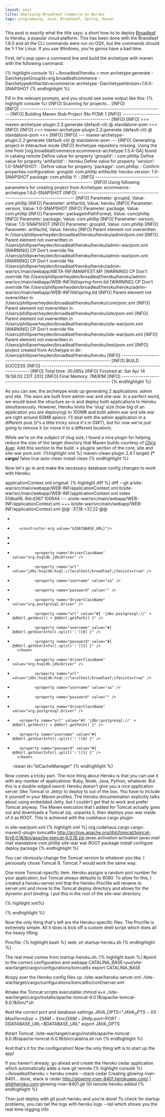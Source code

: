 ```yaml
---
layout: post
title: Deploying Broadleaf Commerce on Heroku
tags: programming, Java, Broadleaf, Spring, Maven
---
```


This post is exactly what the title says; a short how-to to deploy [Broadleaf](http://www.broadleafcommerce.org) to Heroku, a popular cloud platform. This has been done with the Braodleaf 1.6.0 and all the CLI commands were run on OSX, but the commands should be 1-1 for Linux. If you use Windows, you're gonna have a bad time.

First, let's pop open a command line and build the archetype with maven with the following command:

{% highlight console %}
~/broadleaf/heroku > mvn archetype:generate -DarchetypeGroupId=org.broadleafcommerce -DarchetypeArtifactId=ecommerce-archetype -DarchetypeVersion=1.6.0-SNAPSHOT
{% endhighlight %}

Fill in the relevant prompts, and you should see some output like this:
{% highlight console %}
   [INFO] Scanning for projects...
    [INFO]                                                                         
    [INFO] ------------------------------------------------------------------------
    [INFO] Building Maven Stub Project (No POM) 1
    [INFO] ------------------------------------------------------------------------
    [INFO] 
    [INFO] >>> maven-archetype-plugin:2.2:generate (default-cli) @ standalone-pom >>>
    [INFO] 
    [INFO] <<< maven-archetype-plugin:2.2:generate (default-cli) @ standalone-pom <<<
    [INFO] 
    [INFO] --- maven-archetype-plugin:2.2:generate (default-cli) @ standalone-pom ---
    [INFO] Generating project in Interactive mode
    [INFO] Archetype repository missing. Using the one from [org.broadleafcommerce:ecommerce-archetype:1.5.4-GA] found in catalog remote
    Define value for property 'groupId': : com.phillip
    Define value for property 'artifactId': : heroku
    Define value for property 'version':  1.0-SNAPSHOT: : 
    Define value for property 'package':  com.phillip: : 
    Confirm properties configuration:
    groupId: com.phillip
    artifactId: heroku
    version: 1.0-SNAPSHOT
    package: com.phillip
     Y: : 
    [INFO] ----------------------------------------------------------------------------
    [INFO] Using following parameters for creating project from Archetype: ecommerce-archetype:1.6.0-SNAPSHOT
    [INFO] ----------------------------------------------------------------------------
    [INFO] Parameter: groupId, Value: com.phillip
    [INFO] Parameter: artifactId, Value: heroku
    [INFO] Parameter: version, Value: 1.0-SNAPSHOT
    [INFO] Parameter: package, Value: com.phillip
    [INFO] Parameter: packageInPathFormat, Value: com/phillip
    [INFO] Parameter: package, Value: com.phillip
    [INFO] Parameter: version, Value: 1.0-SNAPSHOT
    [INFO] Parameter: groupId, Value: com.phillip
    [INFO] Parameter: artifactId, Value: heroku
    [INFO] Parent element not overwritten in /Users/phillipverheyden/broadleaf/heroku/heroku/admin/pom.xml
    [INFO] Parent element not overwritten in /Users/phillipverheyden/broadleaf/heroku/heroku/admin-war/pom.xml
    [WARNING] CP Don't override file /Users/phillipverheyden/broadleaf/heroku/heroku/admin-war/pom.xml
    [WARNING] CP Don't override file /Users/phillipverheyden/broadleaf/heroku/heroku/admin-war/src/main/webapp/META-INF/MANIFEST.MF
    [WARNING] CP Don't override file /Users/phillipverheyden/broadleaf/heroku/heroku/admin-war/src/main/webapp/WEB-INF/tld/spring-form.tld
    [WARNING] CP Don't override file /Users/phillipverheyden/broadleaf/heroku/heroku/admin-war/src/main/webapp/WEB-INF/tld/spring.tld
    [INFO] Parent element not overwritten in /Users/phillipverheyden/broadleaf/heroku/heroku/core/pom.xml
    [INFO] Parent element not overwritten in /Users/phillipverheyden/broadleaf/heroku/heroku/site/pom.xml
    [INFO] Parent element not overwritten in /Users/phillipverheyden/broadleaf/heroku/heroku/site-war/pom.xml
    [WARNING] CP Don't override file /Users/phillipverheyden/broadleaf/heroku/heroku/site-war/pom.xml
    [INFO] Parent element not overwritten in /Users/phillipverheyden/broadleaf/heroku/heroku/test/pom.xml
    [INFO] project created from Archetype in dir: /Users/phillipverheyden/broadleaf/heroku/heroku
    [INFO] ------------------------------------------------------------------------
    [INFO] BUILD SUCCESS
    [INFO] ------------------------------------------------------------------------
    [INFO] Total time: 30.095s
    [INFO] Finished at: Sat Apr 14 19:58:02 CDT 2012
    [INFO] Final Memory: 7M/81M
    [INFO] ------------------------------------------------------------------------ 
{% endhighlight %}

As you can see, the archetype ends up generating 2 applications: admin and site. The wars are built from admin-war and site-war.  In a perfect world, we would leave the structure as-is and deploy both applications to Heroku simultaneously. However, Heroku limits the 'slug' size (how big of an application you are deploying) to 100MB and both admin.war and site.war are right around 60MB apiece. I'll deal with the admin application in a different post (it's a little tricky since it's in GWT), but for now we're just going to remove it (or move it to a different location).

While we're on the subject of slug size, I found a nice plugin for helping reduce the size of the target directory that Maven builds courtesy of [Chris Auer](http://enlightenmint.com/blog/2012/01/03/reducing-slug-size-for-heroku.html). Add this section to the build -> plugins section of the core, site and site-war pom.xml:
{%highlight xml %}
<plugin>
    <artifactId>maven-clean-plugin</artifactId>
    <version>2.4.1</version>
    <configuration>
        <filesets>
            <fileset>
                <directory>target/</directory>
                <includes>
                    <include>**/*</include>
                </includes>
                <!-- This exclusion is only necessary in the site-war project is for the Tomcat plugin that will be addressed a little later -->
                <excludes>
                    <exclude>cargo/**</exclude>
                </excludes>
                <followSymlinks>false</followSymlinks>
            </fileset>
        </filesets>
        <excludeDefaultDirectories>true</excludeDefaultDirectories>
    </configuration>
    <executions>
        <execution>
            <id>auto-clean</id>
            <phase>install</phase>
            <goals>
                <goal>clean</goal>
            </goals>
        </execution>
    </executions>
</plugin>
{% endhighlight %}

Now let's go in and make the necessary database config changes to work with Heroku.

applicationContext.xml original:
{% highlight diff %}
diff --git a/site-war/src/main/webapp/WEB-INF/applicationContext.xml b/site-war/src/main/webapp/WEB-INF/applicationContext.xml
index 51dba06..9dcd367 100644
--- a/site-war/src/main/webapp/WEB-INF/applicationContext.xml
+++ b/site-war/src/main/webapp/WEB-INF/applicationContext.xml
@@ -37,18 +37,22 @@
         <property name="defaultDataSource" ref="webDS"/>
     </bean>
     
+    <bean class="java.net.URI" id="dbUrl">
+        <constructor-arg value="${DATABASE_URL}"/>
+    </bean>
+    
     <bean id="webDS" class="org.apache.commons.dbcp.BasicDataSource" destroy-method="close">
-               <property name="driverClassName" value="org.hsqldb.jdbcDriver" />
-               <property name="url" value="jdbc:hsqldb:hsql://localhost/broadleaf;ifexists=true" />
-               <property name="username" value="sa" />
-               <property name="password" value="" />
+               <property name="driverClassName" value="org.postgresql.Driver" />
+               <property name="url" value="#{ 'jdbc:postgresql://' + @dbUrl.getHost() + @dbUrl.getPath() }" />
+               <property name="username" value="#{ @dbUrl.getUserInfo().split(':')[0] }" />
+               <property name="password" value="#{ @dbUrl.getUserInfo().split(':')[1] }" />
        </bean>
 
     <bean id="webStorageDS" class="org.apache.commons.dbcp.BasicDataSource" destroy-method="close">
-               <property name="driverClassName" value="org.hsqldb.jdbcDriver" />
-               <property name="url" value="jdbc:hsqldb:hsql://localhost/broadleaf;ifexists=true" />
-               <property name="username" value="sa" />
-               <property name="password" value="" />
+               <property name="driverClassName" value="org.postgresql.Driver" />
+        <property name="url" value="#{ 'jdbc:postgresql://' + @dbUrl.getHost() + @dbUrl.getPath() }" />
+        <property name="username" value="#{ @dbUrl.getUserInfo().split(':')[0] }" />
+        <property name="password" value="#{ @dbUrl.getUserInfo().split(':')[1] }" />
        </bean>
 
     <bean id="blCacheManager"
{% endhighlight %}

Now comes a tricky part. The nice thing about Heroku is that you can use it with any number of applications: Ruby, Node, Java, Python, whatever. But this is a double-edged sword: Heroku doesn't give you a nice application server (like Tomcat or Jetty) to deploy to out of the box. You have to include it yourself in your Maven profiles. The Heroku documentation explicitly talks about using embedded Jetty, but I couldn't get that to work and prefer Tomcat anyway.  The Maven execution that I added for Tomcat actually goes out and downloads a Tomcat zip, unpacks it, then deploys your war inside of it as ROOT. This is achieved with the codehaus cargo plugin:

in site-war/pom.xml
{% highlight xml %}
<plugin>
    <groupId>org.codehaus.cargo</groupId>
    <artifactId>cargo-maven2-plugin</artifactId>
    <configuration>
        <container>
            <containerId>tomcat6x</containerId>
            <zipUrlInstaller>
                <url>http://archive.apache.org/dist/tomcat/tomcat-6/v6.0.18/bin/apache-tomcat-6.0.18.zip</url>
            </zipUrlInstaller>
            <dependencies>
                <dependency>
                    <groupId>javax.activation</groupId>
                    <artifactId>activation</artifactId>
                </dependency>
                <dependency>
                    <groupId>javax.mail</groupId>
                    <artifactId>mail</artifactId>
                </dependency>
            </dependencies>
        </container>
        <configuration>
            <type>standalone</type>
            <deployables>
                <deployable>
                    <groupId>com.phillip</groupId>
                    <artifactId>site-war</artifactId>
                    <type>war</type>
                    <properties>
                        <context>ROOT</context>
                    </properties>
                </deployable>
            </deployables>
        </configuration>
    </configuration>
    <executions>
        <execution>
            <phase>package</phase>
            <goals>
                <goal>install</goal>
                <goal>configure</goal>
                <goal>deploy</goal>
                <goal>package</goal>
            </goals>
        </execution>
    </executions>
</plugin>
{% endhighlight %}

You can obviously change the Tomcat version to whatever you like. I personally chose Tomcat 6. Tomcat 7 would work the same way.

One more Tomcat-specific item. Heroku assigns a random port number for your application, but Tomcat always defaults to 8080. To allow for this, I created a heroku-server.xml that the Heroku Procfile will rename to server.xml and move to the Tomcat deploy directory and allows for the dynamic port binding. I put this in the root of the site-war directory

{% highlight xml%}
<?xml version='1.0' encoding='utf-8'?>
<!-- This is needed in order to tell Tomcat to start up on the dynamic port pass in via the Procfile -->
<Server port="-1"> 
    <Listener className="org.apache.catalina.core.JasperListener" /> 
    <Service name="Catalina"> 
        <!-- http.port will be assigned as an environment variable from the Procfile -->
        <Connector port="${http.port}" protocol="HTTP/1.1" connectionTimeout="20000"/> 
        <Engine name="Catalina" defaultHost="localhost"> 
            <Host name="localhost" appBase="webapps" unpackWARs="true" autoDeploy="true"/> 
        </Engine>
    </Service> 
</Server>
{% endhighlight %}

Now the only thing that's left are the Heroku-specific files. The Procfile is extremely simple. All it does is kick off a custom shell script which does all the heavy lifting

Procfile:
{% highlight bash %}
web: sh startup-heroku.sh
{% endhighlight %}

The real meat comes from startup-heroku.sh:
{% highlight bash %}
#point to the correct configuration and webapp
CATALINA_BASE=`pwd`/site-war/target/cargo/configurations/tomcat6x
export CATALINA_BASE

#copy over the Heroku config files
cp ./site-war/heroku-server.xml ./site-war/target/cargo/configurations/tomcat6x/conf/server.xml

#make the Tomcat scripts executable
chmod a+x ./site-war/target/cargo/installs/apache-tomcat-6.0.18/apache-tomcat-6.0.18/bin/*.sh

#set the correct port and database settings
JAVA_OPTS="$JAVA_OPTS -XX:MaxPermSize=256M -Xmx256M -Dhttp.port=$PORT -DDATABASE_URL=$DATABASE_URL"
export JAVA_OPTS

#start Tomcat
./site-war/target/cargo/installs/apache-tomcat-6.0.18/apache-tomcat-6.0.18/bin/catalina.sh run
{% endhighlight %}

And that's it for the configuration!  Now the only thing left is to start up the app!

If you haven't already, go ahead and create the Heroku cedar application which automatically adds a new git remote
{% highlight console %}
~/broadleaf/heroku > heroku create --stack cedar
Creating glowing-river-8401... done, stack is cedar
http://glowing-river-8401.herokuapp.com/ | git@heroku.com:glowing-river-8401.git
Git remote heroku added 
{% endhighlight %}

Then just deploy with git push heroku and you're done! To check for startup problems, you can tail the logs with heroku logs --tail which shows you the real-time logging info
